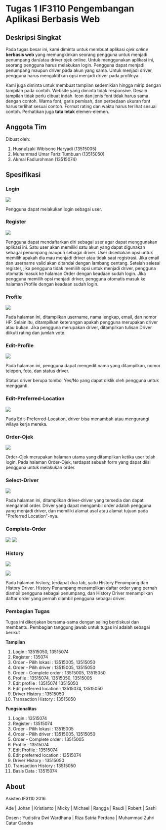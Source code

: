 # Tugas 1 IF3110 Pengembangan Aplikasi Berbasis Web

## Deskripsi Singkat

Pada tugas besar ini, kami diminta untuk membuat aplikasi *ojek online* **berbasis web** yang memungkinkan seorang pengguna untuk menjadi penumpang dan/atau driver ojek online. Untuk menggunakan aplikasi ini, seorang pengguna harus melakukan login. Pengguna dapat menjadi penumpang maupun driver pada akun yang sama. Untuk menjadi driver, pengguna harus mengaktifkan opsi menjadi driver pada profilnya.

Kami juga diminta untuk membuat tampilan sedemikian hingga mirip dengan tampilan pada contoh. Website yang diminta tidak responsive. Desain tampilan tidak perlu dibuat indah. Icon dan jenis font tidak harus sama dengan contoh. Warna font, garis pemisah, dan perbedaan ukuran font harus terlihat sesuai contoh. Format rating dan waktu harus terlihat sesuai contoh. Perhatikan juga **tata letak** elemen-elemen.

## Anggota Tim

Dibuat oleh:
1. Husnulzaki Wibisono Haryadi 	(13515005)
2. Muhammad Umar Fariz Tumbuan 	(13515050)
3. Akmal Fadlurohman			(13515074)

## Spesifikasi

### Login

![](mocks/login.JPG)

Pengguna dapat melakukan login sebagai user.

### Register

![](mocks/sign_up.JPG)

Pengguna dapat mendaftarkan diri sebagai user agar dapat menggunakan aplikasi ini. Satu user akan memiliki satu akun yang dapat digunakan sebagai penumpang maupun sebagai driver. User disediakan opsi untuk memilih apakah dia mau menjadi driver atau tidak saat registrasi. Jika email dan username valid akan ditandai dengan lambang centang. Setelah selesai register, jika pengguna tidak memilih opsi untuk menjadi driver, pengguna otomatis masuk ke halaman Order dengan keadaan sudah login. Jika pengguna memilih opsi menjadi driver, pengguna otomatis masuk ke halaman Profile dengan keadaan sudah login.

### Profile

![](mocks/profile.JPG)

Pada halaman ini, ditampilkan username, nama lengkap, email, dan nomor HP. Selain itu, ditampilkan keterangan apakah pengguna merupakan driver atau bukan. Jika pengguna merupakan driver, ditampilkan tulisan Driver diikuti rating dan jumlah vote.

### Edit-Profile

![](mocks/edit_profile.JPG)

Pada halaman ini, pengguna dapat mengedit nama yang ditampilkan, nomor telepon, foto, dan status driver.

Status driver berupa tombol Yes/No yang dapat diklik oleh pengguna untuk mengganti.

### Edit-Preferred-Location

![](mocks/edit_pref_location.JPG)

Pada Edit-Preferred-Location, driver bisa menambah atau mengurangi wilaya kerja mereka.

### Order-Ojek

![](mocks/order_location.JPG)

Order-Ojek merupakan halaman utama yang ditampilkan ketika user telah login. Pada halaman Order-Ojek, terdapat sebuah form yang dapat diisi pengguna untuk melakukan order.

### Select-Driver

![](mocks/order_driver.JPG)

Pada halaman ini, ditampilkan driver-driver yang tersedia dan dapat mengambil order. Driver yang dapat mengambil order adalah pengguna yang menjadi driver, dan memiliki alamat asal atau alamat tujuan pada "Preferred Location"-nya.

### Complete-Order

![](mocks/order_complete1.JPG)
![](mocks/order_complete2.JPG)


### History

![](mocks/previous_order.JPG)

![](mocks/driver_history.JPG)

Pada halaman history, terdapat dua tab, yaitu History Penumpang dan History Driver. History Penumpang menampilkan daftar order yang pernah diambil pengguna sebagai penumpang, dan History Driver menampilkan daftar order yang pernah diambil pengguna sebagai driver.

### Pembagian Tugas
Tugas ini dikerjakan bersama-sama dengan saling berdiskusi dan membantu. Pembagian tanggung jawab untuk tugas ini adalah sebagai berikut

**Tampilan**
1. Login : 13515050, 13515074
2. Register : 135074
3. Order - Pilih lokasi : 13515005, 13515050
4. Order - Pilih driver : 13515005, 13515050
5. Order - Complete order : 13515005, 13515050
6. Profile : 13515074, 13515050, 13515005
7. Edit profile : 13515074 13515050
8. Edit preferred location : 13515074, 13515050
9. Driver History : 13515050
10. Transaction History : 13515050

**Fungsionalitas**
1. Login : 13515074
2. Register : 13515074
3. Order - Pilih lokasi : 13515005
4. Order - Pilih driver : 13515005, 13515050
5. Order - Complete order : 13515005
6. Profile : 13515074
7. Edit Profile : 13515074
8. Edit preferred location : 13515074
9. Driver History : 13515050
10. Transaction History : 13515050
11. Basis Data : 13515074

## About

Asisten IF3110 2016

Ade | Johan | Kristianto | Micky | Michael | Rangga | Raudi | Robert | Sashi 

Dosen : Yudistira Dwi Wardhana | Riza Satria Perdana | Muhammad Zuhri Catur Candra



